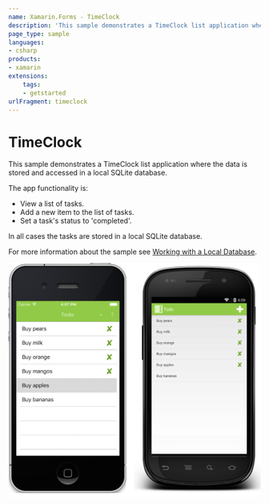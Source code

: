 ```yaml
---
name: Xamarin.Forms - TimeClock
description: 'This sample demonstrates a TimeClock list application where the data is stored and accessed in a local SQLite database (get started)'
page_type: sample
languages:
- csharp
products:
- xamarin
extensions:
    tags:
    - getstarted
urlFragment: timeclock
---
```

# TimeClock

This sample demonstrates a TimeClock list application where the data is stored and accessed in a local SQLite database.

The app functionality is:

- View a list of tasks.
- Add a new item to the list of tasks.
- Set a task's status to 'completed'.

In all cases the tasks are stored in a local SQLite database.

For more information about the sample see [Working with a Local Database](https://docs.microsoft.com/xamarin/xamarin-forms/data-cloud/data/databases).

![TimeClock application screenshot](Screenshots/01All.png "TimeClock application screenshot")

